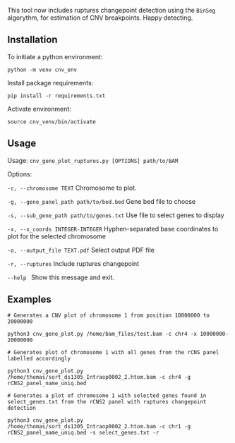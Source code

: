 This tool now includes ruptures changepoint detection using the ```BinSeg``` algorythm, for estimation of CNV breakpoints. Happy detecting.

## Installation
To initiate a python environment:

```python -m venv cnv_env```

Install package requirements:

```pip install -r requirements.txt```

Activate environment:

```source cnv_venv/bin/activate```

## Usage
Usage: ```cnv_gene_plot_ruptures.py [OPTIONS] path/to/BAM```


Options:

 ``` -c, --chromosome TEXT ```      Chromosome to plot.
 
 ``` -g, --gene_panel_path path/to/bed.bed ```  Gene bed file to choose
 
 ``` -s, --sub_gene_path path/to/genes.txt ```   Use file to select genes to display
 
 ``` -x, --x_coords INTEGER-INTEGER ```       Hyphen-separated base coordinates to plot for
                              the selected chromosome
                              
 ``` -o, --output_file TEXT.pdf ```    Select output PDF file
 
 ``` -r, --ruptures ```              Include ruptures changepoint
 
 ``` --help  ```                    Show this message and exit.


## Examples
```
# Generates a CNV plot of chromosome 1 from position 10000000 to 20000000

python3 cnv_gene_plot.py /home/bam_files/test.bam -c chr4 -x 10000000-20000000

# Generates plot of chromosome 1 with all genes from the rCNS panel labelled accordingly

python3 cnv_gene_plot.py /home/thomas/sort_ds1305_Intraop0002_2.htom.bam -c chr4 -g rCNS2_panel_name_uniq.bed 

# Generates a plot of chromosome 1 with selected genes found in select_genes.txt from the rCNS2 panel with ruptures changepoint detection

python3 cnv_gene_plot.py /home/thomas/sort_ds1305_Intraop0002_2.htom.bam -c chr1 -g rCNS2_panel_name_uniq.bed -s select_genes.txt -r 

```


